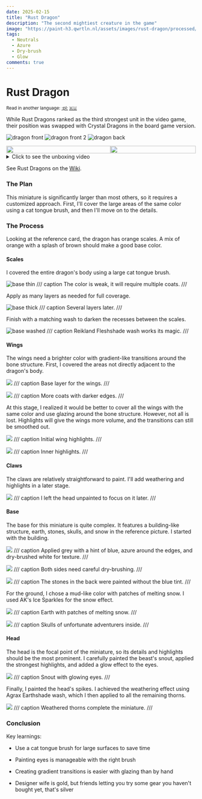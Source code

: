 ```yaml
---
date: 2025-02-15
title: "Rust Dragon"
description: "The second mightiest creature in the game"
image: "https://paint-h3.qwrtln.nl/assets/images/rust-dragon/processed/1.webp"
tags:
  - Neutrals
  - Azure
  - Dry-brush
  - Glow
comments: true
---
```

# Rust Dragon
<small>Read in another language: [:pl:](https://pl.paint-h3.qwrtln.nl/posts/2025/02/rdzawy-smok/) [:ru:](https://ru.paint-h3.qwrtln.nl/posts/2025/02/ржавый-дракон/)</small>

While Rust Dragons ranked as the third strongest unit in the video game, their position was swapped with Crystal Dragons in the board game version.

![dragon front](../assets/images/rust-dragon/processed/1.webp)
![dragon front 2](../assets/images/rust-dragon/processed/3.webp)
![dragon back](../assets/images/rust-dragon/processed/4.webp)

<!--more-->

<div style="display: flex; min-width: 100%; align-items: center">
  <div style="width: 55%">
    <img src="/assets/images/rust-dragon/processed/2.webp" style="width: 100%; display: block" />
  </div>
  <div style="width: 45%">
    <img src="/assets/images/raw/rust-dragon-card.webp" style="width: 100%; display: block" />
  </div>
</div>

<details><summary>Click to see the unboxing video</summary>
  <video width="1280" height="720" controls preload="none">
    <source src="/assets/videos/rust-dragon.webm" type="video/webm">
  </video>
</details>

See Rust Dragons on the [Wiki](https://homm3bg.wiki/units/rust_dragons).

### The Plan

This miniature is significantly larger than most others, so it requires a customized approach.
First, I'll cover the large areas of the same color using a cat tongue brush, and then I'll move on to the details.

### The Process

Looking at the reference card, the dragon has orange scales.
A mix of orange with a splash of brown should make a good base color.

#### Scales

I covered the entire dragon's body using a large cat tongue brush.

![base thin](../assets/images/rust-dragon/rust-dragon-01.webp)
/// caption
The color is weak, it will require multiple coats.
///

Apply as many layers as needed for full coverage.

![base thick](../assets/images/rust-dragon/rust-dragon-02.webp)
/// caption
Several layers later.
///

Finish with a matching wash to darken the recesses between the scales.

![base washed](../assets/images/rust-dragon/rust-dragon-03.webp)
/// caption
Reikland Fleshshade wash works its magic.
///

#### Wings

The wings need a brighter color with gradient-like transitions around the bone structure.
First, I covered the areas not directly adjacent to the dragon's body.

![](../assets/images/rust-dragon/rust-dragon-04.webp)
/// caption
Base layer for the wings.
///

![](../assets/images/rust-dragon/rust-dragon-07.webp)
/// caption
More coats with darker edges.
///

At this stage, I realized it would be better to cover all the wings with the same color and use glazing around the bone structure.
However, not all is lost.
Highlights will give the wings more volume, and the transitions can still be smoothed out.

![](../assets/images/rust-dragon/rust-dragon-08.webp)
/// caption
Initial wing highlights.
///

![](../assets/images/rust-dragon/rust-dragon-09.webp)
/// caption
Inner highlights.
///

#### Claws

The claws are relatively straightforward to paint.
I'll add weathering and highlights in a later stage.

![](../assets/images/rust-dragon/rust-dragon-10.webp)
/// caption
I left the head unpainted to focus on it later.
///

#### Base

The base for this miniature is quite complex.
It features a building-like structure, earth, stones, skulls, and snow in the reference picture.
I started with the building.

![](../assets/images/rust-dragon/rust-dragon-14.webp)
/// caption
Applied grey with a hint of blue, azure around the edges, and dry-brushed white for texture.
///

![](../assets/images/rust-dragon/rust-dragon-15.webp)
/// caption
Both sides need careful dry-brushing.
///

![](../assets/images/rust-dragon/rust-dragon-17.webp)
/// caption
The stones in the back were painted without the blue tint.
///

For the ground, I chose a mud-like color with patches of melting snow.
I used AK's Ice Sparkles for the snow effect.

![](../assets/images/rust-dragon/rust-dragon-19.webp)
/// caption
Earth with patches of melting snow.
///

![](../assets/images/rust-dragon/rust-dragon-20.webp)
/// caption
Skulls of unfortunate adventurers inside.
///

#### Head

The head is the focal point of the miniature, so its details and highlights should be the most prominent.
I carefully painted the beast's snout, applied the strongest highlights, and added a glow effect to the eyes.

![](../assets/images/rust-dragon/rust-dragon-23.webp)
/// caption
Snout with glowing eyes.
///

Finally, I painted the head's spikes.
I achieved the weathering effect using Agrax Earthshade wash, which I then applied to all the remaining thorns.

![](../assets/images/rust-dragon/rust-dragon-25.webp)
/// caption
Weathered thorns complete the miniature.
///

### Conclusion

Key learnings:

 - Use a cat tongue brush for large surfaces to save time

 - Painting eyes is manageable with the right brush

 - Creating gradient transitions is easier with glazing than by hand

 - Designer wife is gold, but friends letting you try some gear you haven't bought yet, that's silver
